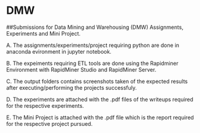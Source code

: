 # DMW
##Submissions for Data Mining and Warehousing (DMW) Assignments, Experiments and Mini Project.

A. The assignments/experiments/project requiring python are done in anaconda evironment in jupyter notebook.

B. The expeiments requiring ETL tools are done using the Rapidminer Environment with RapidMiner Studio and RapidMiner Server.

C. The output folders contains screenshots taken of the expected results after executing/performing the projects successfuly.

D. The experiments are attached with the .pdf files of the writeups required for the respective experiments.

E. The Mini Project is attached with the .pdf file which is the report required for the respective project pursued.
